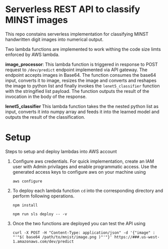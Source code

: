 # Serverless REST API to classify MINST images

This repo constains serverless implementation for classifying MINST handwritten digit images into numerical output.

Two lambda functions are implemented to work withing the code size limts enforced by AWS lambda.

**image_processor**: This lambda function is triggered in response to POST request to `/dev/predict` endpoint implemented via API gateway. The endpoint accepts images in Base64. The function consumes the base64 input, converts it to image, resizes the image and converts and reshapes the image to python list and finally invokes the `lenet5_classifier` function with the stringified list payload. The function outputs the result of the invocation in the body of the response.


**lenet5_classifier** This lambda function takes the the nested python list as input, converts it into numpy array and feeds it into the learned model and outputs the result of the classification.


# Setup

Steps to setup and deploy lambdas into AWS account


1. Configure aws credentials. For quick implementation, create an IAM user with Admin privilages and enable programmatic access. Use the generated access keys to configure aws on your machine using

    `aws configure`

2. To deploy each lambda function `cd` into the corresponding directory and perform following operations.

    `npm install`

    `npm run sls deploy -- -v`

3. Once the two functions are deployed you can test the API using

    `curl -X POST -H "Content-Type: application/json" -d '{"image" : "'"$( base64 /path/to/mnist/image.png )"'"}' https://###.us-west-1.amazonaws.com/dev/predict`
